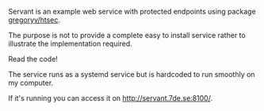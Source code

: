 Servant is an example web service with protected endpoints using
package [gregoryv/htsec](https://github.com/gregoryv/htsec).

The purpose is not to provide a complete easy to install service
rather to illustrate the implementation required.

Read the code!

The service runs as a systemd service but is hardcoded to run smoothly
on my computer. 

If it's running you can access it on http://servant.7de.se:8100/.
